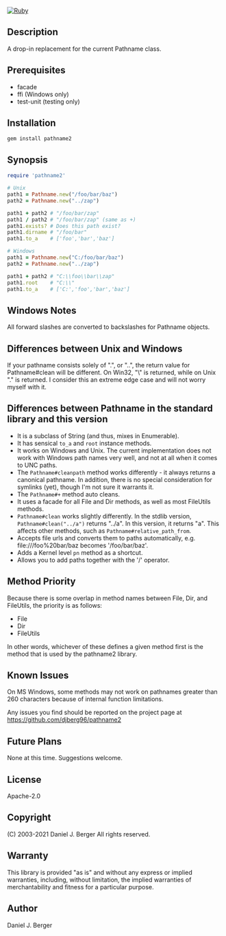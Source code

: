 [![Ruby](https://github.com/djberg96/pathname2/actions/workflows/ruby.yml/badge.svg)](https://github.com/djberg96/pathname2/actions/workflows/ruby.yml)

## Description
A drop-in replacement for the current Pathname class.

## Prerequisites
* facade
* ffi (Windows only)
* test-unit (testing only)
   
## Installation
`gem install pathname2`

## Synopsis
```ruby
require 'pathname2'

# Unix
path1 = Pathname.new("/foo/bar/baz")
path2 = Pathname.new("../zap")

path1 + path2 # "/foo/bar/zap"
path1 / path2 # "/foo/bar/zap" (same as +)
path1.exists? # Does this path exist?
path1.dirname # "/foo/bar"
path1.to_a    # ['foo','bar','baz']

# Windows
path1 = Pathname.new("C:/foo/bar/baz")
path2 = Pathname.new("../zap")

path1 + path2 # "C:\\foo\\bar\\zap"
path1.root    # "C:\\"
path1.to_a    # ['C:','foo','bar','baz']
```

## Windows Notes
All forward slashes are converted to backslashes for Pathname objects.

## Differences between Unix and Windows
  If your pathname consists solely of ".", or "..", the return
  value for Pathname#clean will be different. On Win32, "\\" is returned,
  while on Unix "." is returned.  I consider this an extreme edge case and
  will not worry myself with it.

## Differences between Pathname in the standard library and this version
* It is a subclass of String (and thus, mixes in Enumerable).
* It has sensical `to_a` and `root` instance methods.
* It works on Windows and Unix. The current implementation does not work
  with Windows path names very well, and not at all when it comes to UNC
  paths.
* The `Pathname#cleanpath` method works differently - it always returns
  a canonical pathname. In addition, there is no special consideration
  for symlinks (yet), though I'm not sure it warrants it.
* The `Pathname#+` method auto cleans.
* It uses a facade for all File and Dir methods, as well as most FileUtils
  methods.
* `Pathname#clean` works slightly differently. In the stdlib version,
  `Pathname#clean("../a")` returns "../a". In this version, it returns "a".
  This affects other methods, such as `Pathname#relative_path_from`.
* Accepts file urls and converts them to paths automatically, e.g.
  file:///foo%20bar/baz becomes '/foo/bar/baz'.
* Adds a Kernel level `pn` method as a shortcut.
* Allows you to add paths together with the '/' operator.
     
## Method Priority
Because there is some overlap in method names between File, Dir, and
FileUtils, the priority is as follows:
   
* File
* Dir
* FileUtils
   
In other words, whichever of these defines a given method first is the
method that is used by the pathname2 library.
   
## Known Issues
On MS Windows, some methods may not work on pathnames greater than 260
characters because of internal function limitations.
   
Any issues you find should be reported on the project page at
https://github.com/djberg96/pathname2

## Future Plans
None at this time. Suggestions welcome.
   
## License
Apache-2.0
   
## Copyright
(C) 2003-2021 Daniel J. Berger
All rights reserved.

## Warranty
This library is provided "as is" and without any express or
implied warranties, including, without limitation, the implied
warranties of merchantability and fitness for a particular purpose.

## Author
Daniel J. Berger
